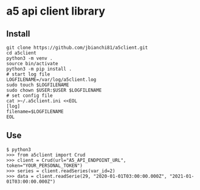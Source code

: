# a5 api client library

## Install

    git clone https://github.com/jbianchi81/a5client.git
    cd a5client
    python3 -m venv .
    source bin/activate
    python3 -m pip install .
    # start log file
    LOGFILENAME=/var/log/a5client.log
    sudo touch $LOGFILENAME
    sudo chown $USER:$USER $LOGFILENAME
    # set config file
    cat >~/.a5client.ini <<EOL
    [log]
    filename=$LOGFILENAME
    EOL

## Use

    $ python3
    >>> from a5client import Crud
    >>> client = Crud(url="A5_API_ENDPOINT_URL", token="YOUR_PERSONAL_TOKEN")
    >>> series = client.readSeries(var_id=2)
    >>> data = client.readSerie(29, "2020-01-01T03:00:00.000Z", "2021-01-01T03:00:00.000Z")
